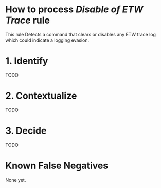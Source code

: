 # How to process *Disable of ETW Trace* rule
This rule Detects a command that clears or disables any ETW trace log which could indicate a logging evasion.

# 1. Identify
TODO

# 2. Contextualize
TODO

# 3. Decide
TODO

# Known False Negatives
None yet.
